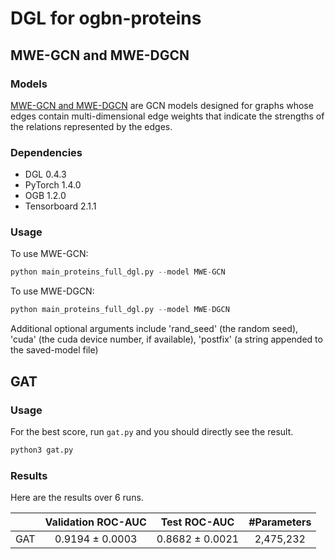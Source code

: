 # DGL for ogbn-proteins

## MWE-GCN and MWE-DGCN

### Models
[MWE-GCN and MWE-DGCN](https://cims.nyu.edu/~chenzh/files/GCN_with_edge_weights.pdf) are GCN models designed for graphs whose edges contain multi-dimensional edge weights that indicate the strengths of the relations represented by the edges.

### Dependencies
- DGL 0.4.3
- PyTorch 1.4.0
- OGB 1.2.0
- Tensorboard 2.1.1

### Usage

To use MWE-GCN:
```python
python main_proteins_full_dgl.py --model MWE-GCN
```

To use MWE-DGCN:
```python
python main_proteins_full_dgl.py --model MWE-DGCN
```

Additional optional arguments include 'rand_seed' (the random seed), 'cuda' (the cuda device number, if available), 'postfix' (a string appended to the saved-model file)

## GAT

### Usage

For the best score, run `gat.py` and you should directly see the result.

```bash
python3 gat.py
```

### Results

Here are the results over 6 runs.

|     | Validation ROC-AUC |  Test ROC-AUC   | #Parameters |
|:---:|:------------------:|:---------------:|:-----------:|
| GAT |  0.9194 ± 0.0003   | 0.8682 ± 0.0021 |  2,475,232  |

